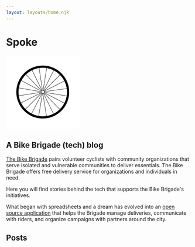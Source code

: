 ```yaml
---
layout: layouts/home.njk
---
```


<!-- <div class="illo-container">
  <img src="public/assets/bikebrigade_logo.png" class="illustration" alt="Bike Brigade's logo">
  <svg xmlns="http://www.w3.org/2000/svg" class="illustration" fill="none" viewBox="0 0 24 24" stroke="currentColor">
    <path stroke-linecap="round" stroke-linejoin="round" stroke-width="2" d="M10 20l4-16m4 4l4 4-4 4M6 16l-4-4 4-4" />
  </svg>
</div> -->

<div class="hero"
>
  <div class="subhero">
    <h1>Spoke </h1>
    <div id="track">
      <img src="public/assets/bike_wheel.svg" id="spoke-image" alt="bike wheel by Dylan Bissonette from the Noun Project">
    </div>
  </div>
  <h2>A Bike Brigade (tech) blog</h2>
</div>

<a href="https://www.bikebrigade.ca/" target="_blank">The Bike Brigade</a> pairs volunteer cyclists with community organizations that serve isolated and vulnerable communities to deliver essentials. The Bike Brigade offers free delivery service for organizations and individuals in need.

Here you will find stories behind the tech that supports the Bike Brigade's initiatives.

What began with spreadsheets and a dream has evolved into an <a href="https://github.com/bikebrigade/dispatch" target="_blank"> open source application</a> that helps the Brigade manage deliveries, communicate with riders, and organize campaigns with partners around the city.

## Posts
